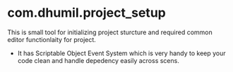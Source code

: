 # com.dhumil.project_setup
This is small tool for initializing project sturcture and required common editor functionlaity for project. 
- It has Scriptable Object Event System which is very handy to keep your code clean and handle depedency easily across scens.
